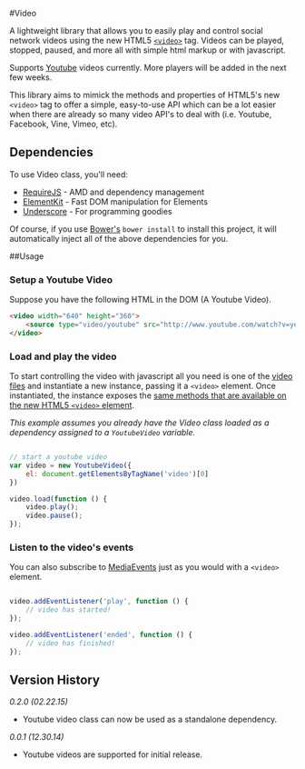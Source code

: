 #Video

A lightweight library that allows you to easily play and control social network videos using the new HTML5 [`<video>`](https://developer.mozilla.org/en-US/docs/Web/HTML/Element/video) tag. Videos
can be played, stopped, paused, and more all with simple html markup or with javascript.

Supports [Youtube](youtube.com) videos currently. More players will be added in the next few weeks.

This library aims to mimick the methods and properties of HTML5's new `<video>` tag to offer a simple, easy-to-use API
which can be a lot easier when there are already so many video API's to deal with (i.e. Youtube, Facebook, Vine, Vimeo, etc).


## Dependencies

To use Video class, you'll need:

* [RequireJS](http://requirejs.org/) - AMD and dependency management
* [ElementKit](https://github.com/mkay581/element-kit) - Fast DOM manipulation for Elements
* [Underscore](http://underscorejs.org/) - For programming goodies

Of course, if you use [Bower's](http://bower.io/) `bower install` to install this project, it will automatically inject all of the above dependencies for you.

##Usage

### Setup a Youtube Video

Suppose you have the following HTML in the DOM (A Youtube Video).

```html
<video width="640" height="360">
    <source type="video/youtube" src="http://www.youtube.com/watch?v=ye82js0sL32" />
</video>
```
### Load and play the video

To start controlling the video with javascript all you need is one of the [video files](https://github.com/mkay581/video/tree/master/dist)
 and instantiate a new instance, passing it a `<video>` element. Once instantiated, the instance exposes the [same methods that are available on the new
HTML5 `<video>` element](https://developer.mozilla.org/en-US/docs/Web/Guide/HTML/Using_HTML5_audio_and_video#Controlling_media_playback).

*This example assumes you already have the Video class loaded as a dependency assigned to a `YoutubeVideo` variable.*

```javascript

// start a youtube video
var video = new YoutubeVideo({
    el: document.getElementsByTagName('video')[0]
})

video.load(function () {
    video.play();
    video.pause();
});

```

### Listen to the video's events
You can also subscribe to [MediaEvents](https://developer.mozilla.org/en-US/docs/Web/Guide/Events/Media_events) just as you would with a `<video>` element.

```javascript

video.addEventListener('play', function () {
    // video has started!
});

video.addEventListener('ended', function () {
    // video has finished!
});
```

## Version History

*0.2.0 (02.22.15)*

* Youtube video class can now be used as a standalone dependency.

*0.0.1 (12.30.14)*

* Youtube videos are supported for initial release.




